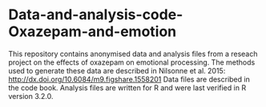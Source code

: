 # Data-and-analysis-code-Oxazepam-and-emotion
This repository contains anonymised data and analysis files from a reseach project on the effects of oxazepam on emotional processing. The methods used to generate these data are described in Nilsonne et al. 2015: http://dx.doi.org/10.6084/m9.figshare.1558201
Data files are described in the code book. 
Analysis files are written for R and were last verified in R version 3.2.0.

